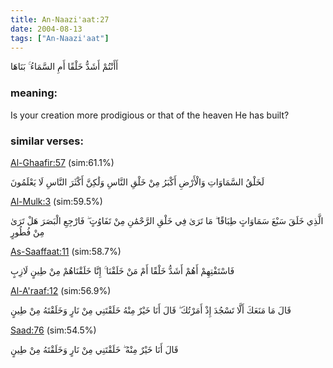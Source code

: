 ```yaml
---
title: An-Naazi'aat:27
date: 2004-08-13
tags: ["An-Naazi'aat"]
---
```

أَأَنْتُمْ أَشَدُّ خَلْقًا أَمِ السَّمَاءُ ۚ بَنَاهَا
### meaning: 
Is your creation more prodigious or that of the heaven He has built?
### similar verses: 

[Al-Ghaafir:57](/40/57) (sim:61.1%)

لَخَلْقُ السَّمَاوَاتِ وَالْأَرْضِ أَكْبَرُ مِنْ خَلْقِ النَّاسِ وَلَٰكِنَّ أَكْثَرَ النَّاسِ لَا يَعْلَمُونَ

[Al-Mulk:3](/67/3) (sim:59.5%)

الَّذِي خَلَقَ سَبْعَ سَمَاوَاتٍ طِبَاقًا ۖ مَا تَرَىٰ فِي خَلْقِ الرَّحْمَٰنِ مِنْ تَفَاوُتٍ ۖ فَارْجِعِ الْبَصَرَ هَلْ تَرَىٰ مِنْ فُطُورٍ

[As-Saaffaat:11](/37/11) (sim:58.7%)

فَاسْتَفْتِهِمْ أَهُمْ أَشَدُّ خَلْقًا أَمْ مَنْ خَلَقْنَا ۚ إِنَّا خَلَقْنَاهُمْ مِنْ طِينٍ لَازِبٍ

[Al-A'raaf:12](/7/12) (sim:56.9%)

قَالَ مَا مَنَعَكَ أَلَّا تَسْجُدَ إِذْ أَمَرْتُكَ ۖ قَالَ أَنَا خَيْرٌ مِنْهُ خَلَقْتَنِي مِنْ نَارٍ وَخَلَقْتَهُ مِنْ طِينٍ

[Saad:76](/38/76) (sim:54.5%)

قَالَ أَنَا خَيْرٌ مِنْهُ ۖ خَلَقْتَنِي مِنْ نَارٍ وَخَلَقْتَهُ مِنْ طِينٍ

